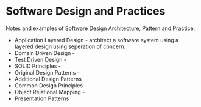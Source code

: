 # Software Design and Practices

Notes and examples of Software Design Architecture, Pattern and Practice.

* Application Layered Design - architect a software system using a layered design using seperation of concern.
* Domain Driven Design - 
* Test Driven Design -
* SOLID Principles - 
* Original Design Patterns -
* Additional Design Patterns
* Common Design Principles -
* Object Relational Mapping -
* Presentation Patterns


